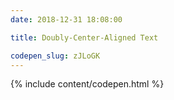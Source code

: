 ```yaml
---
date: 2018-12-31 18:08:00

title: Doubly-Center-Aligned Text

codepen_slug: zJLoGK
---
```


{% include content/codepen.html %}
